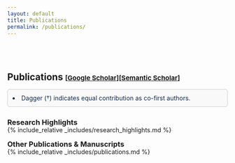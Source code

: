 ```yaml
---
layout: default
title: Publications
permalink: /publications/
---
```

<h1 id="publications"></h1>

<h2 style="margin: 80px 0px -15px;">Publications <temp style="font-size:15px;">[</temp><a href="{{site.google_scholar}}" target="_blank" style="font-size:15px;">Google Scholar</a><temp style="font-size:15px;">]</temp><temp style="font-size:15px;">[</temp><a href="{{site.semantic_scholar}}" target="_blank" style="font-size:15px;">Semantic Scholar</a><temp style="font-size:15px;">]</temp></h2>

<div style="border: 1px solid #ccc; padding: 11px; background-color: #f9f9f9; color: #333; border-radius: 5px; margin: 30px 0px -35px;" >
<li style="color:#13294B;">Dagger (†) indicates equal contribution as co-first authors.</li>
</div>


<h3 style="margin: 60px 0px -15px;">Research Highlights</h3>

{% include_relative _includes/research_highlights.md %}

<h3 style="margin: 0px 0px -15px;">Other Publications & Manuscripts</h3>

{% include_relative _includes/publications.md %}
